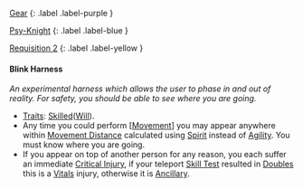 
[Gear](Game/Gear-List)
{: .label .label-purple }

[Psy-Knight](Game/Blocks/Psy-Knight)
{: .label .label-blue }

[Requisition 2](Game/Deployment#Requisition)
{: .label .label-yellow }
#### Blink Harness
*An experimental harness which allows the user to phase in and out of reality. For safety, you should be able to see where you are going.*
* [Traits](Game/Core/Gear#Traits): [Skilled](Game/Core/Blocks/Skilled)([Will](Game/Core/Spirit#Will)).
* Any time you could perform [[Movement](Game/Core/Movement)] you may appear anywhere within [Movement Distance](Game/Core/Movement#Movement%20Distance) calculated using [Spirit](Game/Core/Spirit) instead of [Agility](Game/Core/Agility). You must know where you are going.
* If you appear on top of another person for any reason, you each suffer an immediate [Critical Injury](Game/Core/Injury#Critical%20Injury), if your teleport [Skill Test](Game/Core/Terminology#Skill%20Test) resulted in [Doubles](Game/Core/Skills#Doubles) this is a [Vitals](Game/Core/Injury#Vitals) injury, otherwise it is [Ancillary](Game/Core/Injury#Ancillary). 

